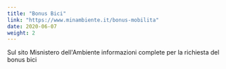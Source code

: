 ```yaml
---
title: "Bonus Bici"
link: "https://www.minambiente.it/bonus-mobilita"
date: 2020-06-07
weight: 2
---
```


Sul sito Misnistero dell'Ambiente informazioni complete per la richiesta del bonus bici